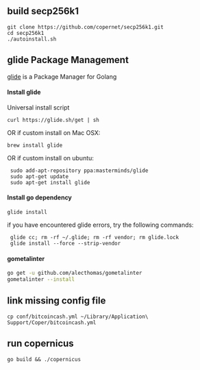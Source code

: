 ## build secp256k1
```
git clone https://github.com/copernet/secp256k1.git
cd secp256k1
./autoinstall.sh
```

## glide Package Management
[glide](https://github.com/Masterminds/glide) is a Package Manager for Golang

#### Install glide
Universal install script
 ```
 curl https://glide.sh/get | sh
 ```
OR if custom install on Mac OSX:
 ```
 brew install glide
 ```
OR if custom install on ubuntu:
```
 sudo add-apt-repository ppa:masterminds/glide
 sudo apt-get update
 sudo apt-get install glide
```

#### Install go dependency
 ```
 glide install
 ```
 
 if you have encountered glide errors, try the following commands:
``` rm -rf vendor
 glide cc; rm -rf ~/.glide; rm -rf vendor; rm glide.lock
 glide install --force --strip-vendor
```

#### gometalinter
```bash
go get -u github.com/alecthomas/gometalinter
gometalinter --install
```

## link missing config file
```
cp conf/bitcoincash.yml ~/Library/Application\ Support/Coper/bitcoincash.yml
```

## run copernicus
```
go build && ./copernicus
```

